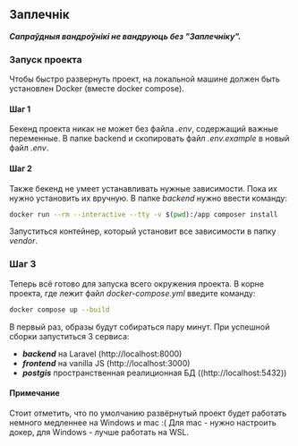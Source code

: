 ## Заплечнік

_**Сапраўдныя вандроўнікі не вандруюць без "Заплечніку".**_


### Запуск проекта
Чтобы быстро развернуть проект, на локальной машине должен быть установлен Docker (вместе docker compose).

#### Шаг 1
Бекенд проекта никак не может без файла _.env_, содержащий важные переменные.
В папке backend и скопировать файл _.env.example_ в новый файл _.env_.

#### Шаг 2
Также бекенд не умеет устанавливать нужные зависимости. Пока их нужно установить их вручную.
В папке _backend_ нужно ввести команду:
```bash
docker run --rm --interactive --tty -v $(pwd):/app composer install
```
Запуститься контейнер, который установит все зависимости в папку _vendor_.

### Шаг 3
Теперь всё готово для запуска всего окружения проекта. В корне проекта,
где лежит файл _docker-compose.yml_ введите команду:
```bash
docker compose up --build
```
В первый раз, образы будут собираться пару минут. При успешной сборки запуститься 3 сервиса:
- **_backend_** на Laravel (http://localhost:8000)
- **_frontend_** на vanilla JS (http://localhost:3000)
- **_postgis_** пространственная реалиционная БД ((http://localhost:5432))

#### Примечание
Стоит отметить, что по умолчанию развёрнутый проект будет работать немного медленнее на Windows и mac :(
Для mac - нужно настроить докер, для Windows - лучше работать на WSL.